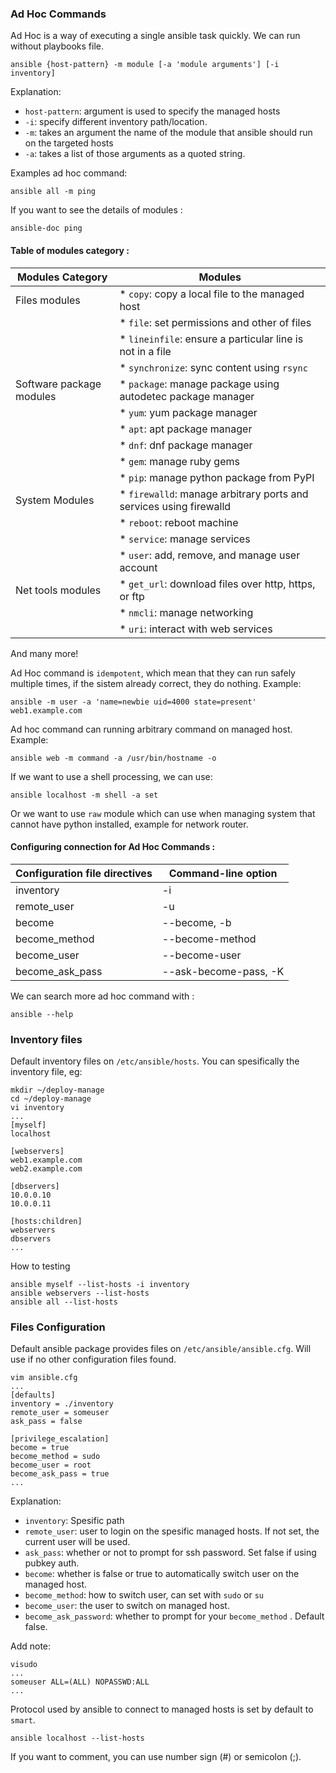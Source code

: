 ### Ad Hoc Commands

Ad Hoc is a way of executing a single ansible task quickly. We can run without playbooks file.

```
ansible {host-pattern} -m module [-a 'module arguments'] [-i inventory]
```

Explanation:
* `host-pattern`: argument is used to specify the managed hosts
* `-i`: specify different inventory path/location.
* `-m`: takes an argument the name of the module that ansible should run on the targeted hosts
* `-a`: takes a list of those arguments as a quoted string.

Examples ad hoc command:
```
ansible all -m ping
```

If you want to see the details of modules :
```
ansible-doc ping
```

#### Table of modules category :

| Modules Category | Modules |
| ---------------- | ------- |
| Files modules | * `copy`: copy a local file to the managed host |
|               | * `file`: set permissions and other of files|
|               | * `lineinfile`: ensure a particular line is not in a file|
|               | * `synchronize`: sync content using `rsync`|
| Software package modules | * `package`: manage package using autodetec package manager |
|               | * `yum`: yum package manager |
|               | * `apt`: apt package manager |
|               | * `dnf`: dnf package manager |
|               | * `gem`: manage ruby gems |
|               | * `pip`: manage python package from PyPI |
| System Modules | * `firewalld`: manage arbitrary ports and services using firewalld |
|               | * `reboot`: reboot machine |
|               | * `service`: manage services |
|               | * `user`: add, remove, and manage user account |
| Net tools modules | * `get_url`: download files over http, https, or ftp |
|               | * `nmcli`: manage networking |
|               | * `uri`: interact with web services |

And many more!

Ad Hoc command is `idempotent`, which mean that they can run safely multiple times, if the sistem already correct, they do nothing. Example:
```
ansible -m user -a 'name=newbie uid=4000 state=present' web1.example.com
```

Ad hoc command can running arbitrary command on managed host. Example:
```
ansible web -m command -a /usr/bin/hostname -o
```

If we want to use a shell processing, we can use:
```
ansible localhost -m shell -a set
```

Or we want to use `raw` module which can use when managing system that cannot have python installed, example for network router.

#### Configuring connection for Ad Hoc Commands :

| Configuration file directives | Command-line option |
| ------------------------------| ------- |
| inventory | -i |
| remote_user | -u |
| become | --become, -b |
| become_method | --become-method |
| become_user | --become-user |
| become_ask_pass | --ask-become-pass, -K |

We can search more ad hoc command with :
```
ansible --help
```


### Inventory files
Default inventory files on `/etc/ansible/hosts`. You can spesifically the inventory file, eg:
```
mkdir ~/deploy-manage
cd ~/deploy-manage
vi inventory
...
[myself]
localhost

[webservers]
web1.example.com
web2.example.com

[dbservers]
10.0.0.10
10.0.0.11

[hosts:children]
webservers
dbservers
...
```

How to testing
```
ansible myself --list-hosts -i inventory
ansible webservers --list-hosts
ansible all --list-hosts
```


### Files Configuration 
Default ansible package provides files on `/etc/ansible/ansible.cfg`. Will use if no other configuration files found.
```
vim ansible.cfg
...
[defaults]
inventory = ./inventory
remote_user = someuser
ask_pass = false

[privilege_escalation]
become = true
become_method = sudo
become_user = root
become_ask_pass = true
...
```
Explanation:
* `inventory`: Spesific path
* `remote_user`: user to login on the spesific managed hosts. If not set, the current user will be used.
* `ask_pass`: whether or not to prompt for ssh password. Set false if using pubkey auth.
* `become`: whether is false or true to automatically switch user on the managed host.
* `become_method`: how to switch user, can set with `sudo` or `su`
* `become_user`: the user  to switch on managed host.
* `become_ask_password`: whether to prompt for your `become_method` . Default false.

Add note:

```
visudo
...
someuser ALL=(ALL) NOPASSWD:ALL
...
```

Protocol used by ansible to connect to managed hosts is set by default to `smart`.

```
ansible localhost --list-hosts
```

If you want to comment, you can use number sign (#) or semicolon (;).
